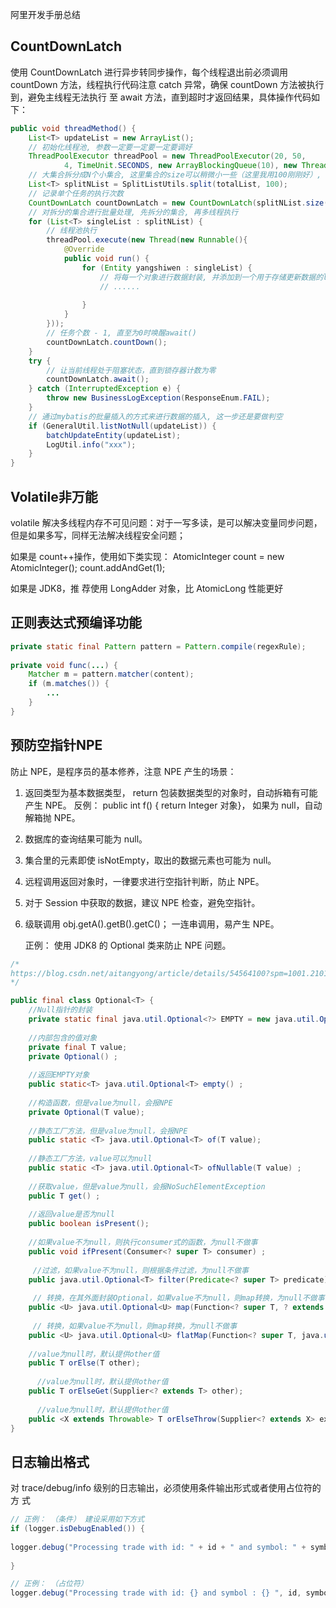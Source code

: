 阿里开发手册总结



## CountDownLatch 

使用 CountDownLatch 进行异步转同步操作，每个线程退出前必须调用 countDown 方法，线程执行代码注意 catch 异常，确保 countDown 方法被执行到，避免主线程无法执行 至 await 方法，直到超时才返回结果，具体操作代码如下：

```JAVA
public void threadMethod() {
    List<T> updateList = new ArrayList();
    // 初始化线程池, 参数一定要一定要一定要调好
    ThreadPoolExecutor threadPool = new ThreadPoolExecutor(20, 50,
            4, TimeUnit.SECONDS, new ArrayBlockingQueue(10), new ThreadPoolExecutor.AbortPolicy());
    // 大集合拆分成N个小集合, 这里集合的size可以稍微小一些（这里我用100刚刚好）, 以保证多线程异步执行, 过大容易回到单线程
    List<T> splitNList = SplitListUtils.split(totalList, 100);
    // 记录单个任务的执行次数
    CountDownLatch countDownLatch = new CountDownLatch(splitNList.size());
    // 对拆分的集合进行批量处理, 先拆分的集合, 再多线程执行
    for (List<T> singleList : splitNList) {
        // 线程池执行
        threadPool.execute(new Thread(new Runnable(){
            @Override
            public void run() {
                for (Entity yangshiwen : singleList) {
                    // 将每一个对象进行数据封装, 并添加到一个用于存储更新数据的list
                    // ......
                    
                }
            }
        }));
        // 任务个数 - 1, 直至为0时唤醒await()
        countDownLatch.countDown();
    }
    try {
        // 让当前线程处于阻塞状态，直到锁存器计数为零
        countDownLatch.await();
    } catch (InterruptedException e) {
        throw new BusinessLogException(ResponseEnum.FAIL);
    }
    // 通过mybatis的批量插入的方式来进行数据的插入, 这一步还是要做判空
    if (GeneralUtil.listNotNull(updateList)) {
        batchUpdateEntity(updateList);
        LogUtil.info("xxx");
    }
}
```



## Volatile非万能

volatile 解决多线程内存不可见问题：对于一写多读，是可以解决变量同步问题， 但是如果多写，同样无法解决线程安全问题；

如果是 count++操作，使用如下类实现： AtomicInteger count = new AtomicInteger(); count.addAndGet(1); 

如果是 JDK8，推 荐使用 LongAdder 对象，比 AtomicLong 性能更好    



## 正则表达式预编译功能

```Java
private static final Pattern pattern = Pattern.compile(regexRule);
 
private void func(...) {
    Matcher m = pattern.matcher(content);
    if (m.matches()) {
        ...
    }
}
```



## 预防空指针NPE

防止 NPE，是程序员的基本修养，注意 NPE 产生的场景：

1.  返回类型为基本数据类型， return 包装数据类型的对象时，自动拆箱有可能产生 NPE。 反例： public int f() { return Integer 对象}， 如果为 null，自动解箱抛 NPE。 

2. 数据库的查询结果可能为 null。 

3. 集合里的元素即使 isNotEmpty，取出的数据元素也可能为 null。 

4. 远程调用返回对象时，一律要求进行空指针判断，防止 NPE。 

5. 对于 Session 中获取的数据，建议 NPE 检查，避免空指针。 

6. 级联调用 obj.getA().getB().getC()； 一连串调用，易产生 NPE。 

   正例： 使用 JDK8 的 Optional 类来防止 NPE 问题。    

```java
/*
https://blog.csdn.net/aitangyong/article/details/54564100?spm=1001.2101.3001.6661.1&utm_medium=distribute.pc_relevant_t0.none-task-blog-2%7Edefault%7ECTRLIST%7Edefault-1-54564100-blog-84849363.pc_relevant_aa&depth_1-utm_source=distribute.pc_relevant_t0.none-task-blog-2%7Edefault%7ECTRLIST%7Edefault-1-54564100-blog-84849363.pc_relevant_aa&utm_relevant_index=1
*/

public final class Optional<T> {
    //Null指针的封装
    private static final java.util.Optional<?> EMPTY = new java.util.Optional<>();
    
    //内部包含的值对象
    private final T value;
    private Optional() ;
    
    //返回EMPTY对象
    public static<T> java.util.Optional<T> empty() ;
    
    //构造函数，但是value为null，会报NPE
    private Optional(T value);
    
    //静态工厂方法，但是value为null，会报NPE
    public static <T> java.util.Optional<T> of(T value);
    
    //静态工厂方法，value可以为null
    public static <T> java.util.Optional<T> ofNullable(T value) ;
    
    //获取value，但是value为null，会报NoSuchElementException
    public T get() ;
    
    //返回value是否为null
    public boolean isPresent();
    
    //如果value不为null，则执行consumer式的函数，为null不做事
    public void ifPresent(Consumer<? super T> consumer) ;
    
     //过滤，如果value不为null，则根据条件过滤，为null不做事
    public java.util.Optional<T> filter(Predicate<? super T> predicate) ;
    
     // 转换，在其外面封装Optional，如果value不为null，则map转换，为null不做事
    public <U> java.util.Optional<U> map(Function<? super T, ? extends U> mapper);
    
     // 转换，如果value不为null，则map转换，为null不做事
    public <U> java.util.Optional<U> flatMap(Function<? super T, java.util.Optional<U>> mapper) ;
    
    //value为null时，默认提供other值
    public T orElse(T other);
    
      //value为null时，默认提供other值
    public T orElseGet(Supplier<? extends T> other);
    
      //value为null时，默认提供other值
    public <X extends Throwable> T orElseThrow(Supplier<? extends X> exceptionSupplier) ;
}

```





## 日志输出格式

对 trace/debug/info 级别的日志输出，必须使用条件输出形式或者使用占位符的方 式    

```java
// 正例： （条件） 建设采用如下方式
if (logger.isDebugEnabled()) {
    
logger.debug("Processing trade with id: " + id + " and symbol: " + symbol);
    
}

// 正例： （占位符）
logger.debug("Processing trade with id: {} and symbol : {} ", id, symbol);
```

